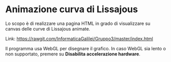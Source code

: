# Animazione curva di Lissajous
Lo scopo è di realizzare una pagina HTML in grado di visualizzare su canvas delle curve di Lissajous animate.

Link: https://rawgit.com/InformaticaGalilei/Gruppo3/master/index.html

Il programma usa WebGL per disegnare il grafico. In caso WebGL sia lento o non supportato, premere su **Disabilita accelerazione hardware**.
